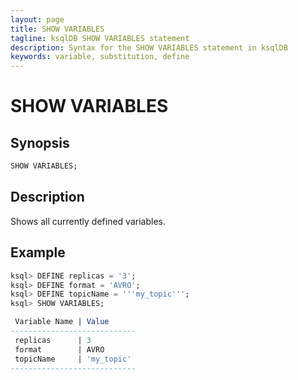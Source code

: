 ```yaml
---
layout: page
title: SHOW VARIABLES 
tagline: ksqlDB SHOW VARIABLES statement
description: Syntax for the SHOW VARIABLES statement in ksqlDB
keywords: variable, substitution, define
---
```


<script type="text/javascript">
        window.location = 'https://docs.confluent.io/platform/current/ksqldb/developer-guide/ksqldb-reference/show-variables.html';
</script>

# SHOW VARIABLES

## Synopsis

```sql
SHOW VARIABLES;
```

## Description

Shows all currently defined variables.

## Example

```sql
ksql> DEFINE replicas = '3';
ksql> DEFINE format = 'AVRO';
ksql> DEFINE topicName = '''my_topic''';
ksql> SHOW VARIABLES;

 Variable Name | Value      
----------------------------
 replicas      | 3
 format        | AVRO         
 topicName     | 'my_topic' 
----------------------------
```
